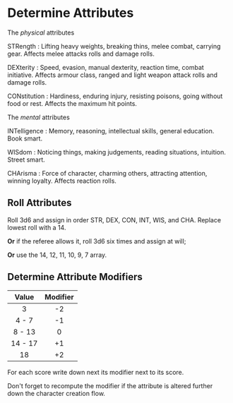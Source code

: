 
# Determine Attributes

The _physical_ attributes

STRength
: Lifting heavy weights, breaking thins, melee combat, carrying gear. Affects melee attacks rolls and damage rolls.

DEXterity
: Speed, evasion, manual dexterity, reaction time, combat initiative. Affects armour class, ranged and light weapon attack rolls and damage rolls.

CONstitution
: Hardiness, enduring injury, resisting poisons, going without food or rest. Affects the maximum hit points.

The _mental_ attributes

INTelligence
: Memory, reasoning, intellectual skills, general education. Book smart.

WISdom
: Noticing things, making judgements, reading situations, intuition. Street smart.

CHArisma
: Force of character, charming others, attracting attention, winning loyalty. Affects reaction rolls.

## Roll Attributes

Roll 3d6 and assign in order STR, DEX, CON, INT, WIS, and CHA. Replace lowest roll with a 14.

**Or** if the referee allows it, roll 3d6 six times and assign at will;

**Or** use the 14, 12, 11, 10, 9, 7 array.

## Determine Attribute Modifiers

<!-- .half-left.compact -->
| Value   | Modifier |
|:-------:|:--------:|
| 3       |       -2 |
| 4 - 7   |       -1 |
| 8 - 13  |        0 |
| 14 - 17 |       +1 |
| 18      |       +2 |

For each score write down next its modifier next to its score.

Don't forget to recompute the modifier if the attribute is altered further down the character creation flow.

